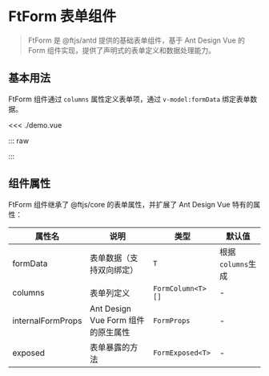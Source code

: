 # FtForm 表单组件

> FtForm 是 @ftjs/antd 提供的基础表单组件，基于 Ant Design Vue 的 Form 组件实现，提供了声明式的表单定义和数据处理能力。

## 基本用法

FtForm 组件通过 `columns` 属性定义表单项，通过 `v-model:formData` 绑定表单数据。

<<< ./demo.vue

<script setup lang="ts">
import Form from "./demo.vue";
</script>

::: raw

<Form />

:::

## 组件属性

FtForm 组件继承了 @ftjs/core 的表单属性，并扩展了 Ant Design Vue 特有的属性：

| 属性名            | 说明                               | 类型              | 默认值            |
| ----------------- | ---------------------------------- | ----------------- | ----------------- |
| formData          | 表单数据（支持双向绑定）           | `T`               | 根据`columns`生成 |
| columns           | 表单列定义                         | `FormColumn<T>[]` | -                 |
| internalFormProps | Ant Design Vue Form 组件的原生属性 | `FormProps`       | -                 |
| exposed           | 表单暴露的方法                     | `FormExposed<T>`  | -                 |

<!--@include: ../shared/form-types.md-->
